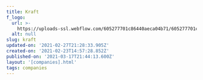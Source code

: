 ```yaml
---
title: Kraft
f_logo:
  url: >-
    https://uploads-ssl.webflow.com/605277701c86440aeca04b71/605277701c864480f6a04c82_kraft.png
  alt: null
slug: kraft
updated-on: '2021-02-27T21:28:33.905Z'
created-on: '2021-02-23T14:57:28.852Z'
published-on: '2021-03-17T21:44:13.600Z'
layout: '[companies].html'
tags: companies
---
```



